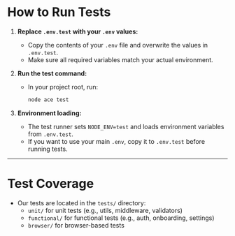 # How to Run Tests

1. **Replace `.env.test` with your `.env` values:**
   - Copy the contents of your `.env` file and overwrite the values in `.env.test`.
   - Make sure all required variables match your actual environment.

2. **Run the test command:**
   - In your project root, run:
     ```bash
     node ace test
     ```

3. **Environment loading:**
   - The test runner sets `NODE_ENV=test` and loads environment variables from `.env.test`.
   - If you want to use your main `.env`, copy it to `.env.test` before running tests.

---

# Test Coverage

- Our tests are located in the `tests/` directory:
  - `unit/` for unit tests (e.g., utils, middleware, validators)
  - `functional/` for functional tests (e.g., auth, onboarding, settings)
  - `browser/` for browser-based tests
